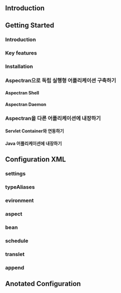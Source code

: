 ## Introduction


## Getting Started

### Introduction

### Key features

### Installation

### Aspectran으로 독립 실행형 어플리케이션 구축하기

#### Aspectran Shell

#### Aspectran Daemon

### Aspectran을 다른 어플리케이션에 내장하기

#### Servlet Container와 연동하기

#### Java 어플리케이션에 내장하기


## Configuration XML

### settings
### typeAliases
### evironment
### aspect
### bean
### schedule
### translet
### append


## Anotated Configuration
